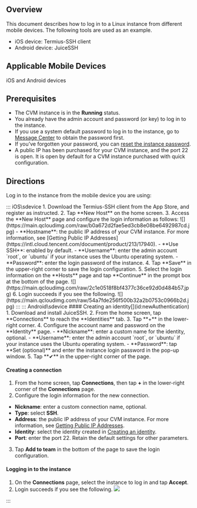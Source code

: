 ## Overview
This document describes how to log in to a Linux instance from different mobile devices. The following tools are used as an example.
 - iOS device: Termius-SSH client
 - Android device: JuiceSSH

## Applicable Mobile Devices
iOS and Android devices

## Prerequisites
- The CVM instance is in the **Running** status.
- You already have the admin account and password (or key) to log in to the instance.
 - If you use a system default password to log in to the instance, go to [Message Center](https://console.cloud.tencent.com/message) to obtain the password first.
 - If you’ve forgotten your password, you can [reset the instance password](https://intl.cloud.tencent.com/document/product/213/16566).
- A public IP has been purchased for your CVM instance, and the port 22 is open. It is open by default for a CVM instance purchased with quick configuration.

## Directions
Log in to the instance from the mobile device you are using:

<dx-tabs>
::: iOS\sdevice
1. Download the Termius-SSH client from the App Store, and register as instructed.
2. Tap **New Host** on the home screen.
3. Access the **New Host** page and configure the login information as follows:
![](https://main.qcloudimg.com/raw/b0a672d2fae5ed3cb8e08be6492987cd.jpg)
 - **Hostname**: the public IP address of your CVM instance. For more information, see [Getting Public IP Addresses](https://intl.cloud.tencent.com/document/product/213/17940).
 - **Use SSH**: enabled by default.
 - **Username**: enter the admin account `root`, or `ubuntu` if your instance uses the Ubuntu operating system.
 - **Password**: enter the login password of the instance.
4. Tap **Save** in the upper-right corner to save the login configuration.
5. Select the login information on the **Hosts** page and tap **Continue** in the prompt box at the bottom of the page.
![](https://main.qcloudimg.com/raw/2c1e0518f8bf4377c36ce92d0d484b57.jpg)
6. Login succeeds if you see the following.
![](https://main.qcloudimg.com/raw/54a7fde256f500b32a2b0753c0966b2d.jpg)
:::
::: Android\sdevice
#### Creating an identity[](id:newAuthentication)
1. Download and install JuiceSSH.
2. From the home screen, tap **Connections** to reach the **Identities** tab.
3. Tap **+** in the lower-right corner.
4. Configure the account name and password on the **Identity** page.
 - **Nickname**: enter a custom name for the identity, optional.
 - **Username**: enter the admin account `root`, or `ubuntu` if your instance uses the Ubuntu operating system.
 - **Password**: tap **Set (optional)** and enter the instance login password in the pop-up window.
5. Tap **✔** in the upper-right corner of the page.

#### Creating a connection
1. From the home screen, tap **Connections**, then tap **+** in the lower-right corner of the **Connections** page.
2. Configure the login information for the new connection.
 - **Nickname**: enter a custom connection name, optional.
 - **Type**: select **SSH**.
 - **Address**: the public IP address of your CVM instance. For more information, see [Getting Public IP Addresses](https://intl.cloud.tencent.com/document/product/213/17940).
 - **Identity**: select the identity created in [Creating an identity](#newAuthentication).
 - **Port**: enter the port 22.
 Retain the default settings for other parameters.
3. Tap **Add to team** in the bottom of the page to save the login configuration.

#### Logging in to the instance
1. On the **Connections** page, select the instance to log in and tap **Accept**.
2. Login succeeds if you see the following.
  ![](https://main.qcloudimg.com/raw/a07b70fa518c0d474073515147487264.jpg)

:::
</dx-tabs>

